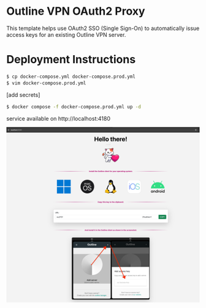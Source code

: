 # Outline VPN OAuth2 Proxy

This template helps use OAuth2 SSO (Single Sign-On) to automatically issue access keys for an existing Outline VPN server.

# Deployment Instructions

```sh
$ cp docker-compose.yml docker-compose.prod.yml
$ vim docker-compose.prod.yml
```
[add secrets]
```sh
$ docker compose -f docker-compose.prod.yml up -d
```
service available on http://localhost:4180

![interface preview](static/outline-gauth2-public.png)
